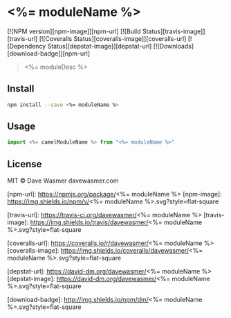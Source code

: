 # <%= moduleName %>

[![NPM version][npm-image]][npm-url]
[![Build Status][travis-image]][travis-url]
[![Coveralls Status][coveralls-image]][coveralls-url]
[![Dependency Status][depstat-image]][depstat-url]
[![Downloads][download-badge]][npm-url]

> <%= moduleDesc %>

## Install

```sh
npm install --save <%= moduleName %>
```

## Usage

```js
import <%= camelModuleName %> from "<%= moduleName %>"
```

## License

MIT © Dave Wasmer davewasmer.com

[npm-url]: https://npmjs.org/package/<%= moduleName %>
[npm-image]: https://img.shields.io/npm/v/<%= moduleName %>.svg?style=flat-square

[travis-url]: https://travis-ci.org/davewasmer/<%= moduleName %>
[travis-image]: https://img.shields.io/travis/davewasmer/<%= moduleName %>.svg?style=flat-square

[coveralls-url]: https://coveralls.io/r/davewasmer/<%= moduleName %>
[coveralls-image]: https://img.shields.io/coveralls/davewasmer/<%= moduleName %>.svg?style=flat-square

[depstat-url]: https://david-dm.org/davewasmer/<%= moduleName %>
[depstat-image]: https://david-dm.org/davewasmer/<%= moduleName %>.svg?style=flat-square

[download-badge]: http://img.shields.io/npm/dm/<%= moduleName %>.svg?style=flat-square
